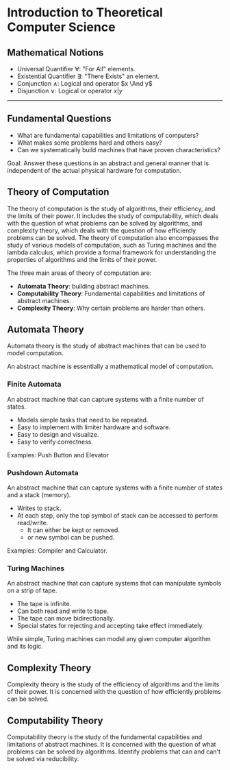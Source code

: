 # Introduction to Theoretical Computer Science

## Mathematical Notions

- Universal Quantifier $\forall$: "For All" elements.
- Existential Quantifier $\exists$: "There Exists" an element.
- Conjunction $\land$: Logical $\text{and}$ operator $x \And y$
- Disjunction $\lor$: Logical $\text{or}$ operator $x | y$

---

## Fundamental Questions

- What are fundamental capabilities and limitations of computers?
- What makes some problems hard and others easy?
- Can we systematically build machines that have proven characteristics?

Goal: Answer these questions in an abstract and general manner that is independent of the actual physical hardware for computation.

## Theory of Computation

The theory of computation is the study of algorithms, their efficiency, and the limits of their power.
It includes the study of computability, which deals with the question of what problems can be solved by algorithms, and complexity theory, which deals with the question of how efficiently problems can be solved.
The theory of computation also encompasses the study of various models of computation, such as Turing machines and the lambda calculus, which provide a formal framework for understanding the properties of algorithms and the limits of their power.

The three main areas of theory of computation are:

- **Automata Theory**: building abstract machines.
- **Computability Theory**: Fundamental capabilities and limitations of abstract machines.
- **Complexity Theory**: Why certain problems are harder than others.

## Automata Theory

Automata theory is the study of abstract machines that can be used to model computation.

An abstract machine is essentially a mathematical model of computation.

### Finite Automata

An abstract machine that can capture systems with a finite number of states.

- Models simple tasks that need to be repeated.
- Easy to implement with limiter hardware and software.
- Easy to design and visualize.
- Easy to verify correctness.

Examples: Push Button and Elevator

### Pushdown Automata

An abstract machine that can capture systems with a finite  number of states and a stack (memory).

- Writes to stack.
- At each step, only the top symbol of stack can be accessed to perform read/write.
  - It can either be kept or removed.
  - or new symbol can be pushed.

Examples: Compiler and Calculator.

### Turing Machines

An abstract machine that can capture systems that can manipulate symbols on a strip of tape.

- The tape is infinite.
- Can both read and write to tape.
- The tape can move bidirectionally.
- Special states for rejecting and accepting take effect immediately.

While simple, Turing machines can model any given computer algorithm and its logic.

## Complexity Theory

Complexity theory is the study of the efficiency of algorithms and the limits of their power.
It is concerned with the question of how efficiently problems can be solved.

## Computability Theory

Computability theory is the study of the fundamental capabilities and limitations of abstract machines.
It is concerned with the question of what problems can be solved by algorithms.
Identify problems that can and can't be solved via reducibility.
